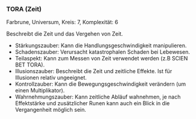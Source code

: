 ### TORA (Zeit)

Farbrune, Universum, Kreis: 7, Komplexität: 6

Beschreibt die Zeit und das Vergehen von Zeit.

* Stärkungszauber: Kann die Handlungsgeschwindigkeit manipulieren.
* Schadenszauber: Verursacht katastrophalen Schaden bei Lebewesen.
* Teilaspekt: Kann zum Messen von Zeit verwendet werden (z.B SCIEN BET TORA).
* Illusionszauber: Beschreibt die Zeit und zeitliche Effekte. Ist für Illusionen relativ ungeeignet.
* Kontrollzauber: Kann die Bewegungsgeschwindigkeit verändern (um einen Multiplikator).
* Wahrnehmungszauber: Kann zeitliche Abläuf wahnehmen, je nach Effektstärke und zusätzlicher Runen kann auch ein
Blick in die Vergangenheit möglich sein.
